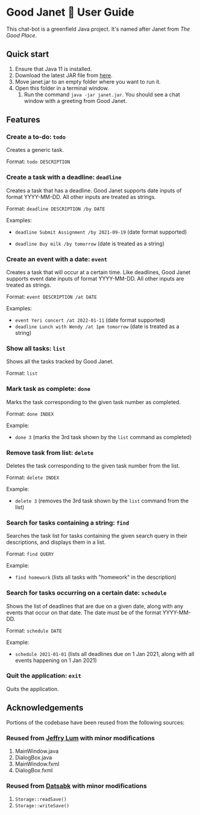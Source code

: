 # Good Janet :hugs: User Guide

This chat-bot is a greenfield Java project. It's named after Janet from _The Good Place_.



## Quick start

1. Ensure that Java 11 is installed.
2. Download the latest JAR file from [here](https://github.com/wpinrui/ip/releases).
3. Move janet.jar to an empty folder where you want to run it.
4. Open this folder in a terminal window.
    1. Run the command `java -jar janet.jar`. You should see a chat window with a greeting from Good Janet.



## Features

### Create a to-do: `todo`

Creates a generic task.

Format: `todo DESCRIPTION`



### Create a task with a deadline: `deadline`

Creates a task that has a deadline. Good Janet supports date inputs of format YYYY-MM-DD. All other inputs are treated as strings.

Format: `deadline DESCRIPTION /by DATE`

Examples:

- `deadline Submit Assignment /by 2021-09-19` (date format supported)

- `deadline Buy milk /by tomorrow` (date is treated as a string)



### Create an event with a date: `event`

Creates a task that will occur at a certain time. Like deadlines, Good Janet supports event date inputs of format YYYY-MM-DD. All other inputs are treated as strings.

Format: `event DESCRIPTION /at DATE`

Examples:

- `event Yeri concert /at 2022-01-11` (date format supported)
- `deadline Lunch with Wendy /at 1pm tomorrow` (date is treated as a string)



### Show all tasks: `list`

Shows all the tasks tracked by Good Janet.

Format: `list`



### Mark task as complete: `done`

Marks the task corresponding to the given task number as completed.

Format: `done INDEX`

Example:

- `done 3` (marks the 3rd task shown by the `list` command as completed)



### Remove task from list: `delete`

Deletes the task corresponding to the given task number from the list.

Format: `delete INDEX`

Example:

- `delete 3` (removes the 3rd task shown by the `list` command from the list)



### Search for tasks containing a string: `find`

Searches the task list for tasks containing the given search query in their descriptions, and displays them in a list.

Format: `find QUERY`

Example:

- `find homework` (lists all tasks with "homework" in the description)



### Search for tasks occurring on a certain date: `schedule`

Shows the list of deadlines that are due on a given date, along with any events that occur on that date. The date must be of the format YYYY-MM-DD.

Format: `schedule DATE`

Example:

- `schedule 2021-01-01` (lists all deadlines due on 1 Jan 2021, along with all events happening on 1 Jan 2021)



### Quit the application: `exit`

Quits the application.



## Acknowledgements

Portions of the codebase have been reused from the following sources:

### Reused from [Jeffry Lum](https://se-education.org/guides/tutorials/javaFxPart4.html) with minor modifications

1. MainWindow.java
2. DialogBox.java
3. MainWindow.fxml
4. DialogBox.fxml

### Reused from [Datsabk](https://mkyong.com/java/how-to-read-and-write-java-object-to-a-file/) with minor modifications

1. `Storage::readSave()`
2. `Storage::writeSave()`